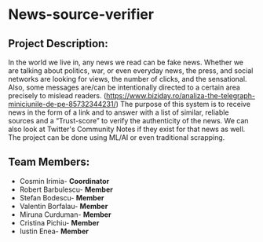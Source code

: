 # News-source-verifier

## Project Description: 

In the world we live in, any news we read can be fake news. Whether we are talking about politics, war, or even everyday news, the press, and social networks are looking for views, the number of clicks, and the sensational. Also, some messages are/can be intentionally directed to a certain area precisely to mislead readers. (https://www.biziday.ro/analiza-the-telegraph-miniciunile-de-pe-85732344231/) 
The purpose of this system is to receive news in the form of a link and to answer with a list of similar, reliable sources and a “Trust-score” to verify the authenticity of the news. We can also look at Twitter's Community Notes if they exist for that news as well. The project can be done using ML/AI or even traditional scrapping.

## Team Members:
- Cosmin Irimia- **Coordinator**
- Robert Barbulescu- **Member**
- Stefan Bodescu- **Member**
- Valentin Borfalau- **Member**
- Miruna Curduman- **Member**
- Cristina Pichiu- **Member**
- Iustin Enea- **Member**